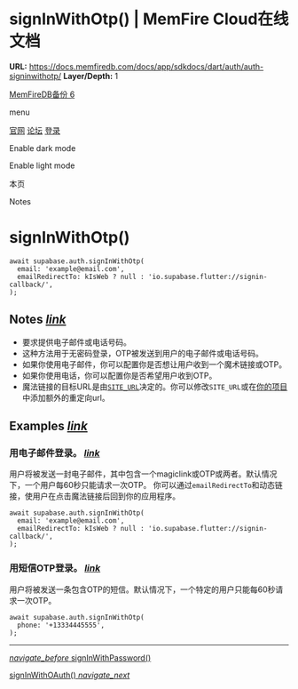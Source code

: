 # signInWithOtp() | MemFire Cloud在线文档

**URL:** https://docs.memfiredb.com/docs/app/sdkdocs/dart/auth/auth-signinwithotp/
**Layer/Depth:** 1

[MemFireDB备份 6](/)

menu

[官网](https://memfiredb.com/)
[论坛](https://community.memfiredb.com/)
[登录](https://cloud.memfiredb.com/auth/login)

Enable dark mode

Enable light mode

本页

Notes

# signInWithOtp()

```
await supabase.auth.signInWithOtp(
  email: 'example@email.com',
  emailRedirectTo: kIsWeb ? null : 'io.supabase.flutter://signin-callback/',
);
```

## Notes [*link*](#notes)

* 要求提供电子邮件或电话号码。
* 这种方法用于无密码登录，OTP被发送到用户的电子邮件或电话号码。
* 如果你使用电子邮件，你可以配置你是否想让用户收到一个魔术链接或OTP。
* 如果你使用电话，你可以配置你是否希望用户收到OTP。
* 魔法链接的目标URL是由[`SITE_URL`](https://supabase.com/docs/app/sdkdocs/auth/config#site_url)决定的。你可以修改`SITE_URL`或在[你的项目](https://app.supabase.com/project/_/auth/settings)中添加额外的重定向url。

## Examples [*link*](#examples)

### 用电子邮件登录。 [*link*](#%e7%94%a8%e7%94%b5%e5%ad%90%e9%82%ae%e4%bb%b6%e7%99%bb%e5%bd%95)

用户将被发送一封电子邮件，其中包含一个magiclink或OTP或两者。默认情况下，一个用户每60秒只能请求一次OTP。
你可以通过`emailRedirectTo`和动态链接，使用户在点击魔法链接后回到你的应用程序。

```
await supabase.auth.signInWithOtp(
  email: 'example@email.com',
  emailRedirectTo: kIsWeb ? null : 'io.supabase.flutter://signin-callback/',
);
```

### 用短信OTP登录。 [*link*](#%e7%94%a8%e7%9f%ad%e4%bf%a1otp%e7%99%bb%e5%bd%95)

用户将被发送一条包含OTP的短信。默认情况下，一个特定的用户只能每60秒请求一次OTP。

```
await supabase.auth.signInWithOtp(
  phone: '+13334445555',
);
```

---

[*navigate\_before* signInWithPassword()](/docs/app/sdkdocs/dart/auth/auth-signinwithpassword/)

[signInWithOAuth() *navigate\_next*](/docs/app/sdkdocs/dart/auth/auth-signinwithoauth/)